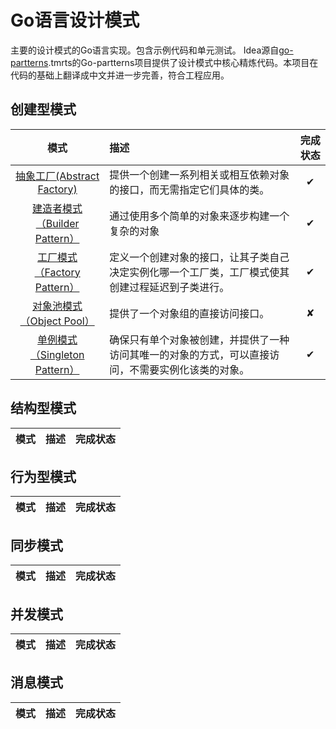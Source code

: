 # Go语言设计模式
主要的设计模式的Go语言实现。包含示例代码和单元测试。
Idea源自[go-partterns](https://github.com/tmrts/go-patterns).tmrts的Go-partterns项目提供了设计模式中核心精炼代码。本项目在代码的基础上翻译成中文并进一步完善，符合工程应用。
## 创建型模式

| 模式 | 描述 | 完成状态 |
|:-------:|:----------- |:------:|
| [抽象工厂(Abstract Factory)](/creational/abstract_factory.md) | 提供一个创建一系列相关或相互依赖对象的接口，而无需指定它们具体的类。 | ✔ |
| [建造者模式（Builder Pattern）](/creational/builder.md) | 通过使用多个简单的对象来逐步构建一个复杂的对象 | ✔ |
| [工厂模式（Factory Pattern）](/creational/factory.md) | 定义一个创建对象的接口，让其子类自己决定实例化哪一个工厂类，工厂模式使其创建过程延迟到子类进行。 | ✔ |
| [对象池模式（Object Pool）](/creational/object-pool.md) | 提供了一个对象组的直接访问接口。 | ✘ |
| [单例模式（Singleton Pattern）](/creational/singleton.md) | 确保只有单个对象被创建，并提供了一种访问其唯一的对象的方式，可以直接访问，不需要实例化该类的对象。 | ✔ |

## 结构型模式

| 模式 | 描述 | 完成状态 |
|:-------:|:----------- |:------:|

## 行为型模式

| 模式 | 描述 | 完成状态 |
|:-------:|:----------- |:------:|

## 同步模式

| 模式 | 描述 | 完成状态 |
|:-------:|:----------- |:------:|

## 并发模式

| 模式 | 描述 | 完成状态 |
|:-------:|:----------- |:------:|

## 消息模式

| 模式 | 描述 | 完成状态 |
|:-------:|:----------- |:------:|
